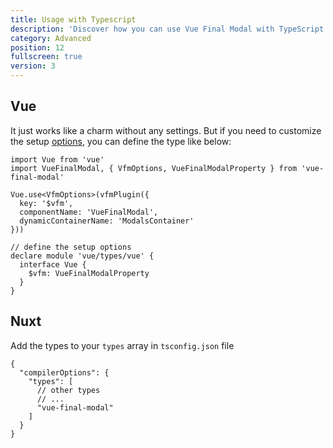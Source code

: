 ```yaml
---
title: Usage with Typescript
description: 'Discover how you can use Vue Final Modal with TypeScript.'
category: Advanced
position: 12
fullscreen: true
version: 3
---
```


## Vue

It just works like a charm without any settings. But if you need to customize the setup [options](/setup#vfmplugin), you can define the type like below:

```ts[main.ts]
import Vue from 'vue'
import VueFinalModal, { VfmOptions, VueFinalModalProperty } from 'vue-final-modal'

Vue.use<VfmOptions>(vfmPlugin({
  key: '$vfm',
  componentName: 'VueFinalModal',
  dynamicContainerName: 'ModalsContainer'
}))

// define the setup options
declare module 'vue/types/vue' {
  interface Vue {
    $vfm: VueFinalModalProperty
  }
}
```

## Nuxt

Add the types to your `types` array in `tsconfig.json` file

```js[tsconfig.json]
{
  "compilerOptions": {
    "types": [
      // other types
      // ...
      "vue-final-modal"
    ]
  }
}
```
